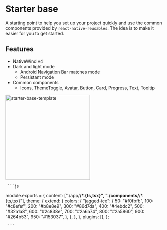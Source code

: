 # Starter base

A starting point to help you set up your project quickly and use the common components provided by `react-native-reusables`. The idea is to make it easier for you to get started.

## Features

- NativeWind v4
- Dark and light mode
  - Android Navigation Bar matches mode
  - Persistant mode
- Common components
  - Icons, ThemeToggle, Avatar, Button, Card, Progress, Text, Tooltip

<img src="https://github.com/mrzachnugent/react-native-reusables/assets/63797719/42c94108-38a7-498b-9c70-18640420f1bc"
     alt="starter-base-template"
     style="width:270px;" />

     ```js

module.exports = {
content: ["./app/**/*.{ts,tsx}", "./components/**/*.{ts,tsx}"],
theme: {
extend: {
colors: {
"jagged-ice": {
50: "#f0fbfb",
100: "#c8efef",
200: "#b8e8e9",
300: "#86d7da",
400: "#4ebdc2",
500: "#32a1a8",
600: "#2c838e",
700: "#2a6a74",
800: "#2a5860",
900: "#264b53",
950: "#153037",
},
},
},
},
plugins: [],
};

     ```
